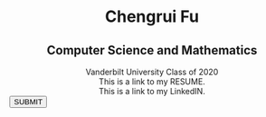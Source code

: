 <html>
<h1> <center> Chengrui Fu
<!-- link to main stylesheet -->
		<link rel="stylesheet" type="text/css" href="/css/main.css">
</center>
</h1>
<h2> <center> Computer Science and Mathematics </center>
</h2>
<body> <center> Vanderbilt University Class of 2020<br>
This is a link to my RESUME.<br>
This is a link to my LinkedIN.<br></center>
<button class="btn btn-large">SUBMIT</button>
</body>





